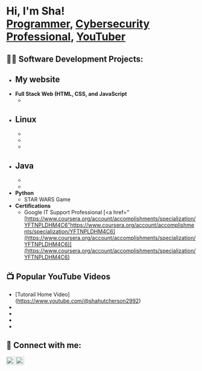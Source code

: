 <h1>Hi, I'm Sha! <br/><a href="https://github.com/shaHutcherson">Programmer</a>, <a href="https://www.linkedin.com/in/shaHutcherson/">Cybersecurity Professional</a>, <a href="https://www.youtube.com/c/shaHutcherson">YouTuber</a></h1>

<h2>👨‍💻 Software Development Projects:</h2>

- <b>My website</b>
  - 
- <b>Full Stack Web (HTML, CSS, and JavaScript</b>
  -  <b><i></b></i>
- <b>Linux</b>
  - 
  - 
  - 
  - 
- <b>Java</b>
  - 
  - 
  - 
- <b>Python</b>
  - STAR WARS Game
- <b>Certifications</b>
  - Google IT Support Professional
   [<a href="[https://www.coursera.org/account/accomplishments/specialization/YFTNPLDHM4C6"https://www.coursera.org/account/accomplishments/specialization/YFTNPLDHM4C6](https://www.coursera.org/account/accomplishments/specialization/YFTNPLDHM4C6)](https://www.coursera.org/account/accomplishments/specialization/YFTNPLDHM4C6)
<h2>📺 Popular YouTube Videos</h2>

- [Tutorail Home Video] (https://www.youtube.com/@shahutcherson2992)
- 
- 
- 
- 

<h2> 🤳 Connect with me:</h2>

[<img align="left" alt="shaHutcherson | YouTube" width="22px" src="https://cdn.jsdelivr.net/npm/simple-icons@v3/icons/youtube.svg" />][youtube]
[<img align="left" alt="shaHutcherson | LinkedIn" width="22px" src="https://cdn.jsdelivr.net/npm/simple-icons@v3/icons/linkedin.svg" />][linkedin]


[youtube]: https://www.youtube.com/c/shaHutcherson
[linkedin]: https://linkedin.com/in/sha-hutcherson

<!--
**shaHutcherson/shaHutcherson** is a ✨ _special_ ✨ repository because its `README.md` (this file) appears on your GitHub profile.

Here are some ideas to get you started:

- 🔭 I’m currently working on ...
- 🌱 I’m currently learning ...
- 👯 I’m looking to collaborate on ...
- 🤔 I’m looking for help with ...
- 💬 Ask me about ...
- 📫 How to reach me: ...
- 😄 Pronouns: ...
- ⚡ Fun fact: ...
-->
